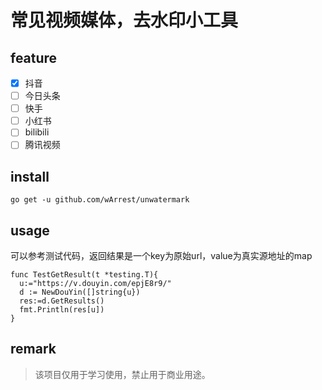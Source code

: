 # 常见视频媒体，去水印小工具

## feature
- [x] 抖音
- [ ] 今日头条
- [ ] 快手
- [ ] 小红书
- [ ] bilibili
- [ ] 腾讯视频

## install
~~~
go get -u github.com/wArrest/unwatermark
~~~
## usage
可以参考测试代码，返回结果是一个key为原始url，value为真实源地址的map
~~~golang
func TestGetResult(t *testing.T){
  u:="https://v.douyin.com/epjE8r9/"
  d := NewDouYin([]string{u})
  res:=d.GetResults()
  fmt.Println(res[u])
}
~~~
## remark
> 该项目仅用于学习使用，禁止用于商业用途。
